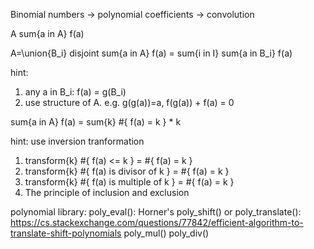 Binomial numbers -> polynomial coefficients -> convolution

A
sum{a in A} f(a)

A=\union{B_i} disjoint
sum{a in A} f(a) = sum{i in I} sum{a in B_i} f(a)

hint:
1. any a in B_i: f(a) = g(B_i)
2. use structure of A. e.g. g(g(a))=a, f(g(a)) + f(a) = 0

sum{a in A} f(a) = sum{k} #{ f(a) = k } * k

hint: use inversion tranformation
1. transform{k} #{ f(a) <= k } = #{ f(a) = k }
2. transform{k} #{ f(a) is divisor of k } = #{ f(a) = k }
3. transform{k} #{ f(a) is multiple of k } = #{ f(a) = k }
4. The principle of inclusion and exclusion


polynomial library:
poly_eval(): Horner's
poly_shift() or poly_translate(): https://cs.stackexchange.com/questions/77842/efficient-algorithm-to-translate-shift-polynomials
poly_mul()
poly_div()
